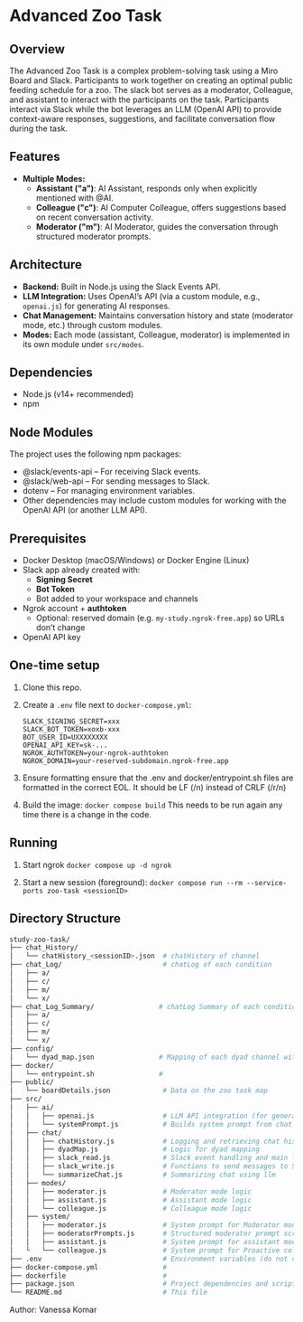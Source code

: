 # Advanced Zoo Task

## Overview

The Advanced Zoo Task is a complex problem-solving task using a Miro Board and Slack. Participants to work together on creating an optimal public feeding schedule for a zoo. The slack bot serves as a moderator, Colleague, and assistant to interact with the participants on the task. Participants interact via Slack while the bot leverages an LLM (OpenAI API) to provide context-aware responses, suggestions, and facilitate conversation flow during the task.

## Features

- **Multiple Modes:**  
  - **Assistant ("a")**: AI Assistant, responds only when explicitly mentioned with @AI.
  - **Colleague ("c")**: AI Computer Colleague, offers suggestions based on recent conversation activity.
  - **Moderator ("m")**: AI Moderator, guides the conversation through structured moderator prompts.

## Architecture

- **Backend:** Built in Node.js using the Slack Events API.
- **LLM Integration:** Uses OpenAI’s API (via a custom module, e.g., `openai.js`) for generating AI responses.
- **Chat Management:** Maintains conversation history and state (moderator mode, etc.) through custom modules.
- **Modes:** Each mode (assistant, Colleague, moderator) is implemented in its own module under `src/modes`.

## Dependencies

- Node.js (v14+ recommended)
- npm

## Node Modules

The project uses the following npm packages:

- @slack/events-api – For receiving Slack events.
- @slack/web-api – For sending messages to Slack.
- dotenv – For managing environment variables.
- Other dependencies may include custom modules for working with the OpenAI API (or another LLM API).

## Prerequisites
- Docker Desktop (macOS/Windows) or Docker Engine (Linux)
- Slack app already created with:
  - **Signing Secret**
  - **Bot Token**
  - Bot added to your workspace and channels
- Ngrok account + **authtoken**
  - Optional: reserved domain (e.g. `my-study.ngrok-free.app`) so URLs don’t change
- OpenAI API key

## One-time setup
1. Clone this repo.

2. Create a `.env` file next to `docker-compose.yml`:
   ```env
   SLACK_SIGNING_SECRET=xxx
   SLACK_BOT_TOKEN=xoxb-xxx
   BOT_USER_ID=UXXXXXXXX
   OPENAI_API_KEY=sk-...
   NGROK_AUTHTOKEN=your-ngrok-authtoken
   NGROK_DOMAIN=your-reserved-subdomain.ngrok-free.app

3. Ensure formatting
   ensure that the .env and docker/entrypoint.sh files are formatted in the correct EOL. It should be LF (/n) instead of CRLF (/r/n)

3. Build the image:
   `docker compose build`
   This needs to be run again any time there is a change in the code.

## Running
1. Start ngrok
   `docker compose up -d ngrok`

2. Start a new session (foreground):
   `docker compose run --rm --service-ports zoo-task <sessionID>`

## Directory Structure

   ```bash
   study-zoo-task/
   ├── chat_History/
   │   └── chatHistory_<sessionID>.json  # chatHistory of channel
   ├── chat_Log/                         # chatLog of each condition
   │   ├── a/              
   │   ├── c/
   │   ├── m/
   │   └── x/
   ├── chat_Log_Summary/                # chatLog Summary of each condition
   │   ├── a/              
   │   ├── c/
   │   ├── m/
   │   └── x/
   ├── config/
   │   └── dyad_map.json                # Mapping of each dyad channel with "condition", "sessionID", and "assignedAt"
   ├── docker/
   │   └── entrypoint.sh                # 
   ├── public/
   │   └── boardDetails.json             # Data on the zoo task map
   ├── src/
   │   ├── ai/
   │   │   ├── openai.js                 # LLM API integration (for generating responses)
   │   │   └── systemPrompt.js           # Builds system prompt from chat history, mode and board info   
   │   ├── chat/
   │   │   ├── chatHistory.js            # Logging and retrieving chat history
   │   │   ├── dyadMap.js                # Logic for dyad mapping
   │   │   ├── slack_read.js             # Slack event handling and main logic
   │   │   ├── slack_write.js            # Functions to send messages to Slack
   │   │   └── summarizeChat.js          # Summarizing chat using llm
   │   ├── modes/
   │   │   ├── moderator.js              # Moderator mode logic
   │   │   ├── assistant.js              # Assistant mode logic
   │   │   └── colleague.js              # Colleague mode logic
   │   ├── system/
   │   │   ├── moderator.js              # System prompt for Moderator mode
   │   │   ├── moderatorPrompts.js       # Structured moderator prompt script
   │   │   ├── assistant.js              # System prompt for assistant mode
   │   └   └── colleague.js              # System prompt for Proactive colleague mode
   ├── .env                              # Environment variables (do not commit)
   ├── docker-compose.yml                # 
   ├── dockerfile                        # 
   ├── package.json                      # Project dependencies and scripts
   └── README.md                         # This file
   ```

Author: Vanessa Komar
